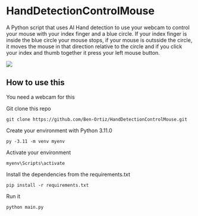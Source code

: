 # HandDetectionControlMouse

A Python script that uses AI Hand detection to use your webcam to control your mouse with your index finger and a blue circle. If your index finger is inside the blue circle your mouse stops, if your mouse is outsside the circle, it moves the mouse in that direction relative to the circle and if you click your index and thumb together it press your left mouse button.

![](demo.gif)

## How to use this

You need a webcam for this

Git clone this repo

```
git clone https://github.com/Ben-Ortiz/HandDetectionControlMouse.git
```

Create your environment with Python 3.11.0

```
py -3.11 -m venv myenv
```

Activate your environment

```
myenv\Scripts\activate
```

Install the dependencies from the requirements.txt

```
pip install -r requirements.txt
```

Run it

```
python main.py
```

